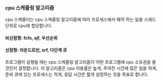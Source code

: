 ### cpu 스케줄링 알고리즘

cpu 스케줄러는 cpu 스케줄링 알고리즘에 따라 프로세스에서 해야 하는 일을 스레드 단위로 cpu에 할당합니다.

#### 비선점형: fcfs, sjf, 우선순위

#### 선점형: 라운드로빈, srf, 다단계 큐

프로그램이 실행될 때는 cpu 스케줄링 알고리즘이 어떤 프로그램에 cpu 소유권을 줄 것인지 결정합니다. 이 알고리즘은 cpu 이용률은 높게, 주어진 시간에 많은 일을 하게, 준비 큐에 있는 프로세스는 적게, 응답 시간은 짧게 설정하는 것을 목표로 합니다.
